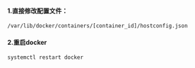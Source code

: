 #### 1.直接修改配置文件：

```
/var/lib/docker/containers/[container_id]/hostconfig.json
```

#### 2.重启docker

```
systemctl restart docker
```

